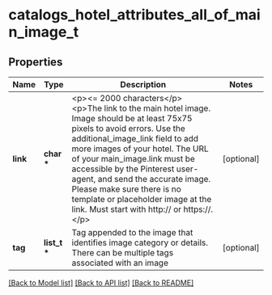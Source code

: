 # catalogs_hotel_attributes_all_of_main_image_t

## Properties
Name | Type | Description | Notes
------------ | ------------- | ------------- | -------------
**link** | **char \*** | &lt;p&gt;&lt;&#x3D; 2000 characters&lt;/p&gt; &lt;p&gt;The link to the main hotel image. Image should be at least 75x75 pixels to avoid errors. Use the additional_image_link field to add more images of your hotel. The URL of your main_image.link must be accessible by the Pinterest user-agent, and send the accurate image. Please make sure there is no template or placeholder image at the link. Must start with http:// or https://.&lt;/p&gt; | [optional] 
**tag** | **list_t \*** | Tag appended to the image that identifies image category or details. There can be multiple tags associated with an image | [optional] 

[[Back to Model list]](../README.md#documentation-for-models) [[Back to API list]](../README.md#documentation-for-api-endpoints) [[Back to README]](../README.md)



